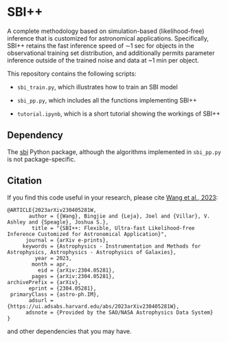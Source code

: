 # SBI++

A complete methodology based on simulation-based (likelihood-free) inference that is customized for astronomical applications. Specifically, SBI++ retains the fast inference speed of ∼1 sec for objects in the observational training set distribution, and additionally permits parameter inference outside of the trained noise and data at ~1 min per object.

This repository contains the following scripts:

* `sbi_train.py`, which illustrates how to train an SBI model

* `sbi_pp.py`, which includes all the functions implementing SBI++

* `tutorial.ipynb`, which is a short tutorial showing the workings of SBI++

## Dependency

The [sbi](https://www.mackelab.org/sbi/) Python package, although the algorithms implemented in `sbi_pp.py` is not package-specific.

## Citation

If you find this code useful in your research, please cite [Wang et al., 2023](https://ui.adsabs.harvard.edu/abs/2023arXiv230405281W/abstract):

```
@ARTICLE{2023arXiv230405281W,
       author = {{Wang}, Bingjie and {Leja}, Joel and {Villar}, V. Ashley and {Speagle}, Joshua S.},
        title = "{SBI++: Flexible, Ultra-fast Likelihood-free Inference Customized for Astronomical Application}",
      journal = {arXiv e-prints},
     keywords = {Astrophysics - Instrumentation and Methods for Astrophysics, Astrophysics - Astrophysics of Galaxies},
         year = 2023,
        month = apr,
          eid = {arXiv:2304.05281},
        pages = {arXiv:2304.05281},
archivePrefix = {arXiv},
       eprint = {2304.05281},
 primaryClass = {astro-ph.IM},
       adsurl = {https://ui.adsabs.harvard.edu/abs/2023arXiv230405281W},
      adsnote = {Provided by the SAO/NASA Astrophysics Data System}
}
```
and other dependencies that you may have.
